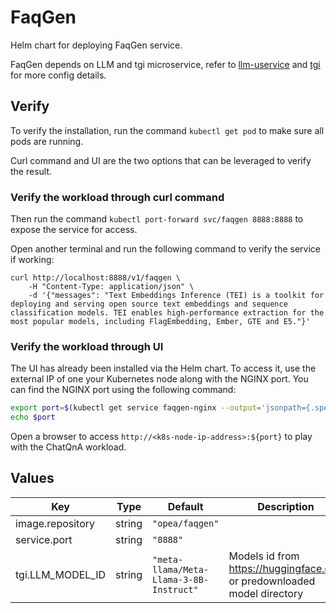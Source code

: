 # FaqGen

Helm chart for deploying FaqGen service.

FaqGen depends on LLM and tgi microservice, refer to [llm-uservice](../common/llm-uservice/README.md) and [tgi](../common/tgi/README.md) for more config details.

## Verify

To verify the installation, run the command `kubectl get pod` to make sure all pods are running.

Curl command and UI are the two options that can be leveraged to verify the result.

### Verify the workload through curl command

Then run the command `kubectl port-forward svc/faqgen 8888:8888` to expose the service for access.

Open another terminal and run the following command to verify the service if working:

```console
curl http://localhost:8888/v1/faqgen \
    -H "Content-Type: application/json" \
    -d '{"messages": "Text Embeddings Inference (TEI) is a toolkit for deploying and serving open source text embeddings and sequence classification models. TEI enables high-performance extraction for the most popular models, including FlagEmbedding, Ember, GTE and E5."}'
```

### Verify the workload through UI

The UI has already been installed via the Helm chart. To access it, use the external IP of one your Kubernetes node along with the NGINX port. You can find the NGINX port using the following command:

```bash
export port=$(kubectl get service faqgen-nginx --output='jsonpath={.spec.ports[0].nodePort}')
echo $port
```

Open a browser to access `http://<k8s-node-ip-address>:${port}` to play with the ChatQnA workload.

## Values

| Key              | Type   | Default                                 | Description                                                              |
| ---------------- | ------ | --------------------------------------- | ------------------------------------------------------------------------ |
| image.repository | string | `"opea/faqgen"`                         |                                                                          |
| service.port     | string | `"8888"`                                |                                                                          |
| tgi.LLM_MODEL_ID | string | `"meta-llama/Meta-Llama-3-8B-Instruct"` | Models id from https://huggingface.co/, or predownloaded model directory |
